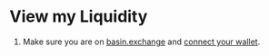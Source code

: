 # View my Liquidity

1. Make sure you are on [basin.exchange](https://basin.exchange/) and [connect your wallet](../basics/connect-wallet.md).
